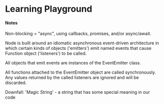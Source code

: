 # Learning Playground

#### Notes
Non-blocking = "async", using callbacks, promises, and/or async/await.

Node is built around an idiomatic asynchronous event-driven architecture
in which certain kinds of objects ('emitters') emit named events that
cause Function object ('listeners') to be called.

All objects that emit events are instances of the EventEmitter class.

All functions attached to the EventEmitter object are called synchronously.
Any values returned by the called listeners are ignored and will be discarded.

Downfall:
'Magic String' - a string that has some special meaning in our code
